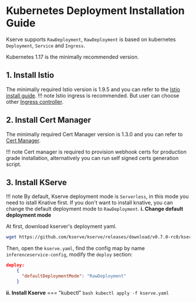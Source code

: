 # Kubernetes Deployment Installation Guide
Kserve supports `RawDeployment`, `RawDeployment` is based on kubernetes `Deployment`, `Service` and `Ingress`.

Kubernetes 1.17 is the minimally recommended version.
## 1. Install Istio
The minimally required Istio version is 1.9.5 and you can refer to the [Istio install guide](https://knative.dev/docs/admin/install/installing-istio).
!!! note 
    Istio ingress is recommended. But user can choose other [Ingress controller](https://kubernetes.io/docs/concepts/services-networking/ingress-controllers/).

## 2. Install Cert Manager
The minimally required Cert Manager version is 1.3.0 and you can refer to [Cert Manager](https://cert-manager.io/docs/installation/).

!!! note
    Cert manager is required to provision webhook certs for production grade installation, alternatively you can run self signed certs generation script.

## 3. Install KServe
!!! note 
    By default, Kserve deployment mode is `Serverless`, in this mode you need to istall Knative first. If you don't want to install knative, you can change the default deployment mode to `RawDeployment`.
**i. Change default deployment mode**

At first, download kserver's deployment yaml.
```bash
wget https://github.com/kserve/kserve/releases/download/v0.7.0-rc0/kserve.yaml
```
Then, open the `kserve.yaml`, find the config map by name `inferenceservice-config`, modify the `deploy` section:
```json
deploy:
    {
      "defaultDeploymentMode": "RawDeployment"
    }
```

**ii. Install Kserve**
=== "kubectl"
    ```bash
    kubectl apply -f kserve.yaml
    ``` 